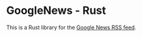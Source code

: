 # GoogleNews - Rust

This is a Rust library for the [Google News RSS feed](https://news.google.com/rss).
